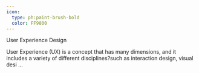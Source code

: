 ```yaml
---
icon:
  type: ph:paint-brush-bold
  color: FF9800
---
```

User Experience Design

User Experience (UX) is a concept that has many dimensions, and it includes a variety of different disciplines?such as interaction design, visual desi ... 
